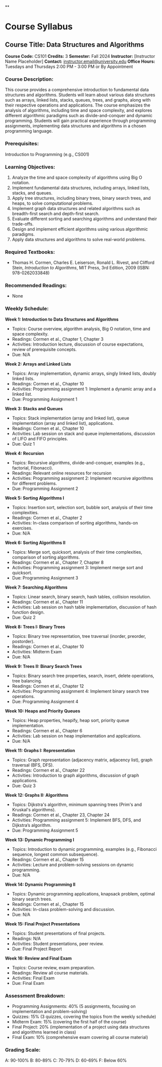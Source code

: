 **
# Course Syllabus
## Course Title: Data Structures and Algorithms
**Course Code:** CS101
**Credits:** 3
**Semester:** Fall 2024
**Instructor:** [Instructor Name Placeholder]
**Contact:** instructor.email@university.edu
**Office Hours:** Tuesdays and Thursdays 2:00 PM - 3:00 PM or By Appointment

### Course Description:
This course provides a comprehensive introduction to fundamental data structures and algorithms. Students will learn about various data structures such as arrays, linked lists, stacks, queues, trees, and graphs, along with their respective operations and applications. The course emphasizes the analysis of algorithms, including time and space complexity, and explores different algorithmic paradigms such as divide-and-conquer and dynamic programming. Students will gain practical experience through programming assignments, implementing data structures and algorithms in a chosen programming language.

### Prerequisites:
Introduction to Programming (e.g., CS001)

### Learning Objectives:
1.  Analyze the time and space complexity of algorithms using Big O notation.
2.  Implement fundamental data structures, including arrays, linked lists, stacks, and queues.
3.  Apply tree structures, including binary trees, binary search trees, and heaps, to solve computational problems.
4.  Implement graph data structures and related algorithms such as breadth-first search and depth-first search.
5.  Evaluate different sorting and searching algorithms and understand their trade-offs.
6.  Design and implement efficient algorithms using various algorithmic paradigms.
7.  Apply data structures and algorithms to solve real-world problems.

### Required Textbooks:
- Thomas H. Cormen, Charles E. Leiserson, Ronald L. Rivest, and Clifford Stein, *Introduction to Algorithms*, MIT Press, 3rd Edition, 2009 (ISBN: 978-0262033848)

### Recommended Readings:
- None

### Weekly Schedule:
**Week 1: Introduction to Data Structures and Algorithms**
- Topics: Course overview, algorithm analysis, Big O notation, time and space complexity.
- Readings: Cormen et al., Chapter 1, Chapter 3
- Activities: Introduction lecture, discussion of course expectations, review of prerequisite concepts.
- Due: N/A

**Week 2: Arrays and Linked Lists**
- Topics: Array implementation, dynamic arrays, singly linked lists, doubly linked lists.
- Readings: Cormen et al., Chapter 10
- Activities: Programming assignment 1: Implement a dynamic array and a linked list.
- Due: Programming Assignment 1

**Week 3: Stacks and Queues**
- Topics: Stack implementation (array and linked list), queue implementation (array and linked list), applications.
- Readings: Cormen et al., Chapter 10
- Activities: Lab session on stack and queue implementations, discussion of LIFO and FIFO principles.
- Due: Quiz 1

**Week 4: Recursion**
- Topics: Recursive algorithms, divide-and-conquer, examples (e.g., factorial, Fibonacci).
- Readings: Relevant online resources for recursion
- Activities: Programming assignment 2: Implement recursive algorithms for different problems.
- Due: Programming Assignment 2

**Week 5: Sorting Algorithms I**
- Topics: Insertion sort, selection sort, bubble sort, analysis of their time complexities.
- Readings: Cormen et al., Chapter 2
- Activities: In-class comparison of sorting algorithms, hands-on exercises.
- Due: N/A

**Week 6: Sorting Algorithms II**
- Topics: Merge sort, quicksort, analysis of their time complexities, comparison of sorting algorithms.
- Readings: Cormen et al., Chapter 7, Chapter 8
- Activities: Programming assignment 3: Implement merge sort and quicksort.
- Due: Programming Assignment 3

**Week 7: Searching Algorithms**
- Topics: Linear search, binary search, hash tables, collision resolution.
- Readings: Cormen et al., Chapter 11
- Activities: Lab session on hash table implementation, discussion of hash function design.
- Due: Quiz 2

**Week 8: Trees I: Binary Trees**
- Topics: Binary tree representation, tree traversal (inorder, preorder, postorder).
- Readings: Cormen et al., Chapter 10
- Activities: Midterm Exam
- Due: N/A

**Week 9: Trees II: Binary Search Trees**
- Topics: Binary search tree properties, search, insert, delete operations, tree balancing.
- Readings: Cormen et al., Chapter 12
- Activities: Programming assignment 4: Implement binary search tree operations.
- Due: Programming Assignment 4

**Week 10: Heaps and Priority Queues**
- Topics: Heap properties, heapify, heap sort, priority queue implementation.
- Readings: Cormen et al., Chapter 6
- Activities: Lab session on heap implementation and applications.
- Due: N/A

**Week 11: Graphs I: Representation**
- Topics: Graph representation (adjacency matrix, adjacency list), graph traversal (BFS, DFS).
- Readings: Cormen et al., Chapter 22
- Activities: Introduction to graph algorithms, discussion of graph applications.
- Due: Quiz 3

**Week 12: Graphs II: Algorithms**
- Topics: Dijkstra's algorithm, minimum spanning trees (Prim's and Kruskal's algorithms).
- Readings: Cormen et al., Chapter 23, Chapter 24
- Activities: Programming assignment 5: Implement BFS, DFS, and Dijkstra’s algorithm.
- Due: Programming Assignment 5

**Week 13: Dynamic Programming I**
- Topics: Introduction to dynamic programming, examples (e.g., Fibonacci sequence, longest common subsequence).
- Readings: Cormen et al., Chapter 15
- Activities: Lecture and problem-solving sessions on dynamic programming.
- Due: N/A

**Week 14: Dynamic Programming II**
- Topics: Dynamic programming applications, knapsack problem, optimal binary search trees.
- Readings: Cormen et al., Chapter 15
- Activities: In-class problem-solving and discussion.
- Due: N/A

**Week 15: Final Project Presentations**
- Topics: Student presentations of final projects.
- Readings: N/A
- Activities: Student presentations, peer review.
- Due: Final Project Report

**Week 16: Review and Final Exam**
- Topics: Course review, exam preparation.
- Readings: Review all course materials.
- Activities: Final Exam
- Due: Final Exam

### Assessment Breakdown:
- Programming Assignments: 40% (5 assignments, focusing on implementation and problem-solving)
- Quizzes: 15% (3 quizzes, covering the topics from the weekly schedule)
- Midterm Exam: 15% (covering the first half of the course)
- Final Project: 20% (implementation of a project using data structures and algorithms learned in class)
- Final Exam: 10% (comprehensive exam covering all course material)

### Grading Scale:
A: 90-100%
B: 80-89%
C: 70-79%
D: 60-69%
F: Below 60%